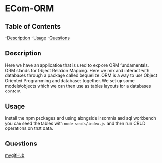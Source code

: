 # ECom-ORM


## Table of Contents
-[Description](#description)
-[Usage](#usage)
-[Questions](#questions)



## Description 

Here we have an application that is used to explore ORM fundamentals. ORM stands for Object Relation Mapping. Here we mix and interact with databases through a package called Sequelize. ORM is a way to use Object Oriented Programming and databases together. We set up some models/objects which we can then  use as tables layouts for a databases content. 

## Usage

Install the npm packages and using alongside insomnia and sql workbench you can seed the tables with `node seeds/index.js` and then run CRUD operations on that data.

## Questions 

[mygitHub](https://github.com/Teelsam?tab=repositories)

